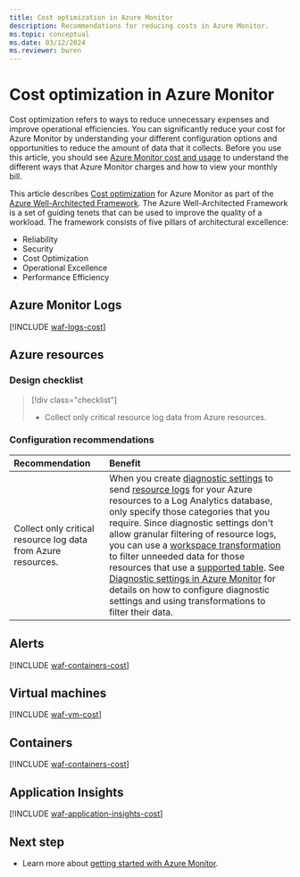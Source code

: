 ```yaml
---
title: Cost optimization in Azure Monitor
description: Recommendations for reducing costs in Azure Monitor.
ms.topic: conceptual
ms.date: 03/12/2024
ms.reviewer: bwren
---
```


# Cost optimization in Azure Monitor

Cost optimization refers to ways to reduce unnecessary expenses and improve operational efficiencies. You can significantly reduce your cost for Azure Monitor by understanding your different configuration options and opportunities to reduce the amount of data that it collects. Before you use this article, you should see [Azure Monitor cost and usage](cost-usage.md) to understand the different ways that Azure Monitor charges and how to view your monthly bill.

This article describes [Cost optimization](/azure/architecture/framework/cost/) for Azure Monitor as part of the [Azure Well-Architected Framework](/azure/architecture/framework/). The Azure Well-Architected Framework is a set of guiding tenets that can be used to improve the quality of a workload. The framework consists of five pillars of architectural excellence:

* Reliability
* Security
* Cost Optimization
* Operational Excellence
* Performance Efficiency

## Azure Monitor Logs

[!INCLUDE [waf-logs-cost](includes/waf-logs-cost.md)]

## Azure resources

### Design checklist

> [!div class="checklist"]
> * Collect only critical resource log data from Azure resources.

### Configuration recommendations

| Recommendation | Benefit |
|:---------------|:--------|
| Collect only critical resource log data from Azure resources. | When you create [diagnostic settings](../essentials/diagnostic-settings.md) to send [resource logs](../essentials/resource-logs.md) for your Azure resources to a Log Analytics database, only specify those categories that you require. Since diagnostic settings don't allow granular filtering of resource logs, you can use a [workspace transformation](../essentials/data-collection-transformations.md#workspace-transformation-dcr) to filter unneeded data for those resources that use a [supported table](../logs/tables-feature-support.md). See [Diagnostic settings in Azure Monitor](../essentials/diagnostic-settings.md#controlling-costs) for details on how to configure diagnostic settings and using transformations to filter their data. |

## Alerts

[!INCLUDE [waf-containers-cost](../alerts/includes/waf-alerts-cost.md)]

## Virtual machines

[!INCLUDE [waf-vm-cost](includes/waf-vm-cost.md)]

## Containers

[!INCLUDE [waf-containers-cost](includes/waf-containers-cost.md)]

## Application Insights

[!INCLUDE [waf-application-insights-cost](includes/waf-application-insights-cost.md)]

## Next step

* Learn more about [getting started with Azure Monitor](getting-started.md).
